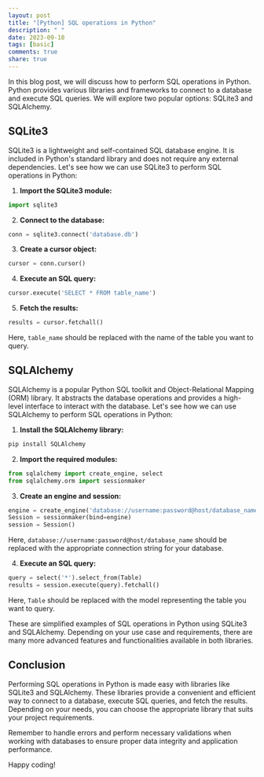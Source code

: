 ```yaml
---
layout: post
title: "[Python] SQL operations in Python"
description: " "
date: 2023-09-10
tags: [basic]
comments: true
share: true
---
```


In this blog post, we will discuss how to perform SQL operations in Python. Python provides various libraries and frameworks to connect to a database and execute SQL queries. We will explore two popular options: SQLite3 and SQLAlchemy.

## SQLite3

SQLite3 is a lightweight and self-contained SQL database engine. It is included in Python's standard library and does not require any external dependencies. Let's see how we can use SQLite3 to perform SQL operations in Python:

1. **Import the SQLite3 module:**

```python
import sqlite3
```

2. **Connect to the database:**

```python
conn = sqlite3.connect('database.db')
```

3. **Create a cursor object:**

```python
cursor = conn.cursor()
```

4. **Execute an SQL query:**

```python
cursor.execute('SELECT * FROM table_name')
```

5. **Fetch the results:**

```python
results = cursor.fetchall()
```

Here, `table_name` should be replaced with the name of the table you want to query.

## SQLAlchemy

SQLAlchemy is a popular Python SQL toolkit and Object-Relational Mapping (ORM) library. It abstracts the database operations and provides a high-level interface to interact with the database. Let's see how we can use SQLAlchemy to perform SQL operations in Python:

1. **Install the SQLAlchemy library:**

```python
pip install SQLAlchemy
```

2. **Import the required modules:**

```python
from sqlalchemy import create_engine, select
from sqlalchemy.orm import sessionmaker
```

3. **Create an engine and session:**

```python
engine = create_engine('database://username:password@host/database_name')
Session = sessionmaker(bind=engine)
session = Session()
```

Here, `database://username:password@host/database_name` should be replaced with the appropriate connection string for your database.

4. **Execute an SQL query:**

```python
query = select('*').select_from(Table)
results = session.execute(query).fetchall()
```

Here, `Table` should be replaced with the model representing the table you want to query.

These are simplified examples of SQL operations in Python using SQLite3 and SQLAlchemy. Depending on your use case and requirements, there are many more advanced features and functionalities available in both libraries.

## Conclusion

Performing SQL operations in Python is made easy with libraries like SQLite3 and SQLAlchemy. These libraries provide a convenient and efficient way to connect to a database, execute SQL queries, and fetch the results. Depending on your needs, you can choose the appropriate library that suits your project requirements.

Remember to handle errors and perform necessary validations when working with databases to ensure proper data integrity and application performance.

Happy coding!